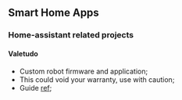 ## Smart Home Apps

### Home-assistant related projects

#### Valetudo

- Custom robot firmware and application;
- This could void your warranty, use with caution;
- Guide [ref](https://valetudo.cloud/pages/general/getting-started.html#installing_valetudo);
